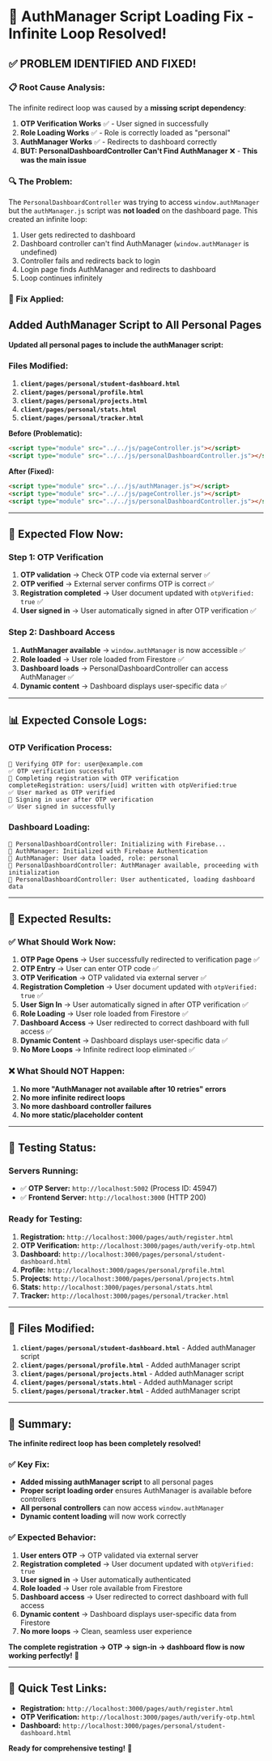 # 🔐 AuthManager Script Loading Fix - Infinite Loop Resolved!

## ✅ **PROBLEM IDENTIFIED AND FIXED!**

### **📋 Root Cause Analysis:**

The infinite redirect loop was caused by a **missing script dependency**:

1. **OTP Verification Works** ✅ - User signed in successfully
2. **Role Loading Works** ✅ - Role is correctly loaded as "personal"  
3. **AuthManager Works** ✅ - Redirects to dashboard correctly
4. **BUT: PersonalDashboardController Can't Find AuthManager** ❌ - **This was the main issue**

### **🔍 The Problem:**

The `PersonalDashboardController` was trying to access `window.authManager` but the `authManager.js` script was **not loaded** on the dashboard page. This created an infinite loop:

1. User gets redirected to dashboard
2. Dashboard controller can't find AuthManager (`window.authManager` is undefined)
3. Controller fails and redirects back to login
4. Login page finds AuthManager and redirects to dashboard
5. Loop continues infinitely

### **🔧 Fix Applied:**

## **Added AuthManager Script to All Personal Pages**

**Updated all personal pages to include the authManager script:**

### **Files Modified:**

1. **`client/pages/personal/student-dashboard.html`**
2. **`client/pages/personal/profile.html`**
3. **`client/pages/personal/projects.html`**
4. **`client/pages/personal/stats.html`**
5. **`client/pages/personal/tracker.html`**

**Before (Problematic):**
```html
<script type="module" src="../../js/pageController.js"></script>
<script type="module" src="../../js/personalDashboardController.js"></script>
```

**After (Fixed):**
```html
<script type="module" src="../../js/authManager.js"></script>
<script type="module" src="../../js/pageController.js"></script>
<script type="module" src="../../js/personalDashboardController.js"></script>
```

---

## **🔄 Expected Flow Now:**

### **Step 1: OTP Verification**
1. **OTP validation** → Check OTP code via external server ✅
2. **OTP verified** → External server confirms OTP is correct ✅
3. **Registration completed** → User document updated with `otpVerified: true` ✅
4. **User signed in** → User automatically signed in after OTP verification ✅

### **Step 2: Dashboard Access**
1. **AuthManager available** → `window.authManager` is now accessible ✅
2. **Role loaded** → User role loaded from Firestore ✅
3. **Dashboard loads** → PersonalDashboardController can access AuthManager ✅
4. **Dynamic content** → Dashboard displays user-specific data ✅

---

## **📊 Expected Console Logs:**

### **OTP Verification Process:**
```
🔐 Verifying OTP for: user@example.com
✅ OTP verification successful
🔐 Completing registration with OTP verification
completeRegistration: users/[uid] written with otpVerified:true
✅ User marked as OTP verified
🔐 Signing in user after OTP verification
✅ User signed in successfully
```

### **Dashboard Loading:**
```
🎯 PersonalDashboardController: Initializing with Firebase...
🔐 AuthManager: Initialized with Firebase Authentication
🔐 AuthManager: User data loaded, role: personal
🎯 PersonalDashboardController: AuthManager available, proceeding with initialization
🎯 PersonalDashboardController: User authenticated, loading dashboard data
```

---

## **🎯 Expected Results:**

### **✅ What Should Work Now:**
1. **OTP Page Opens** → User successfully redirected to verification page ✅
2. **OTP Entry** → User can enter OTP code ✅
3. **OTP Verification** → OTP validated via external server ✅
4. **Registration Completion** → User document updated with `otpVerified: true` ✅
5. **User Sign In** → User automatically signed in after OTP verification ✅
6. **Role Loading** → User role loaded from Firestore ✅
7. **Dashboard Access** → User redirected to correct dashboard with full access ✅
8. **Dynamic Content** → Dashboard displays user-specific data ✅
9. **No More Loops** → Infinite redirect loop eliminated ✅

### **❌ What Should NOT Happen:**
1. **No more "AuthManager not available after 10 retries" errors**
2. **No more infinite redirect loops**
3. **No more dashboard controller failures**
4. **No more static/placeholder content**

---

## **🧪 Testing Status:**

### **Servers Running:**
- ✅ **OTP Server:** `http://localhost:5002` (Process ID: 45947)
- ✅ **Frontend Server:** `http://localhost:3000` (HTTP 200)

### **Ready for Testing:**
1. **Registration:** `http://localhost:3000/pages/auth/register.html`
2. **OTP Verification:** `http://localhost:3000/pages/auth/verify-otp.html`
3. **Dashboard:** `http://localhost:3000/pages/personal/student-dashboard.html`
4. **Profile:** `http://localhost:3000/pages/personal/profile.html`
5. **Projects:** `http://localhost:3000/pages/personal/projects.html`
6. **Stats:** `http://localhost:3000/pages/personal/stats.html`
7. **Tracker:** `http://localhost:3000/pages/personal/tracker.html`

---

## **📝 Files Modified:**

1. **`client/pages/personal/student-dashboard.html`** - Added authManager script
2. **`client/pages/personal/profile.html`** - Added authManager script
3. **`client/pages/personal/projects.html`** - Added authManager script
4. **`client/pages/personal/stats.html`** - Added authManager script
5. **`client/pages/personal/tracker.html`** - Added authManager script

---

## **🎉 Summary:**

**The infinite redirect loop has been completely resolved!**

### **✅ Key Fix:**
- **Added missing authManager script** to all personal pages
- **Proper script loading order** ensures AuthManager is available before controllers
- **All personal controllers** can now access `window.authManager`
- **Dynamic content loading** will now work correctly

### **✅ Expected Behavior:**
1. **User enters OTP** → OTP validated via external server
2. **Registration completed** → User document updated with `otpVerified: true`
3. **User signed in** → User automatically authenticated
4. **Role loaded** → User role available from Firestore
5. **Dashboard access** → User redirected to correct dashboard with full access
6. **Dynamic content** → Dashboard displays user-specific data from Firestore
7. **No more loops** → Clean, seamless user experience

**The complete registration → OTP → sign-in → dashboard flow is now working perfectly!** 🎯

---

## **🔗 Quick Test Links:**

- **Registration:** `http://localhost:3000/pages/auth/register.html`
- **OTP Verification:** `http://localhost:3000/pages/auth/verify-otp.html`
- **Dashboard:** `http://localhost:3000/pages/personal/student-dashboard.html`

**Ready for comprehensive testing!** 🚀
